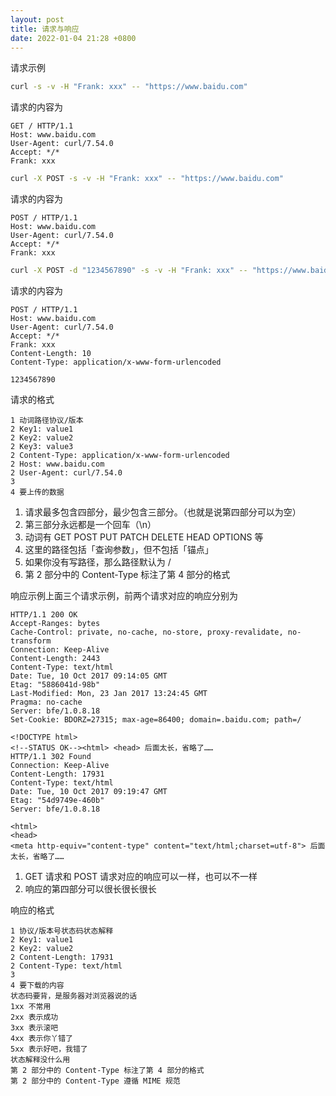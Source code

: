 ```yaml
---
layout: post
title: 请求与响应
date: 2022-01-04 21:28 +0800
---
```

请求示例
```bash
curl -s -v -H "Frank: xxx" -- "https://www.baidu.com"
```
请求的内容为
```
GET / HTTP/1.1
Host: www.baidu.com
User-Agent: curl/7.54.0
Accept: */*
Frank: xxx
```
```bash
curl -X POST -s -v -H "Frank: xxx" -- "https://www.baidu.com"
```

请求的内容为
```
POST / HTTP/1.1
Host: www.baidu.com
User-Agent: curl/7.54.0
Accept: */*
Frank: xxx
```
```bash
curl -X POST -d "1234567890" -s -v -H "Frank: xxx" -- "https://www.baidu.com"
```
请求的内容为
```
POST / HTTP/1.1
Host: www.baidu.com
User-Agent: curl/7.54.0
Accept: */*
Frank: xxx
Content-Length: 10
Content-Type: application/x-www-form-urlencoded

1234567890
```
请求的格式
```
1 动词路径协议/版本
2 Key1: value1
2 Key2: value2
2 Key3: value3
2 Content-Type: application/x-www-form-urlencoded
2 Host: www.baidu.com
2 User-Agent: curl/7.54.0
3 
4 要上传的数据
```

1. 请求最多包含四部分，最少包含三部分。（也就是说第四部分可以为空）
1. 第三部分永远都是一个回车（\n）
1. 动词有 GET POST PUT PATCH DELETE HEAD OPTIONS 等
1. 这里的路径包括「查询参数」，但不包括「锚点」
1. 如果你没有写路径，那么路径默认为 /
1. 第 2 部分中的 Content-Type 标注了第 4 部分的格式

响应示例上面三个请求示例，前两个请求对应的响应分别为
```
HTTP/1.1 200 OK
Accept-Ranges: bytes
Cache-Control: private, no-cache, no-store, proxy-revalidate, no-transform
Connection: Keep-Alive
Content-Length: 2443
Content-Type: text/html
Date: Tue, 10 Oct 2017 09:14:05 GMT
Etag: "5886041d-98b"
Last-Modified: Mon, 23 Jan 2017 13:24:45 GMT
Pragma: no-cache
Server: bfe/1.0.8.18
Set-Cookie: BDORZ=27315; max-age=86400; domain=.baidu.com; path=/

<!DOCTYPE html>
<!--STATUS OK--><html> <head> 后面太长，省略了……
HTTP/1.1 302 Found
Connection: Keep-Alive
Content-Length: 17931
Content-Type: text/html
Date: Tue, 10 Oct 2017 09:19:47 GMT
Etag: "54d9749e-460b"
Server: bfe/1.0.8.18

<html>
<head>
<meta http-equiv="content-type" content="text/html;charset=utf-8"> 后面太长，省略了……
```
1. GET 请求和 POST 请求对应的响应可以一样，也可以不一样
1. 响应的第四部分可以很长很长很长
   
响应的格式
```
1 协议/版本号状态码状态解释
2 Key1: value1
2 Key2: value2
2 Content-Length: 17931
2 Content-Type: text/html
3
4 要下载的内容
状态码要背，是服务器对浏览器说的话
1xx 不常用
2xx 表示成功
3xx 表示滚吧
4xx 表示你丫错了
5xx 表示好吧，我错了
状态解释没什么用
第 2 部分中的 Content-Type 标注了第 4 部分的格式
第 2 部分中的 Content-Type 遵循 MIME 规范
```

